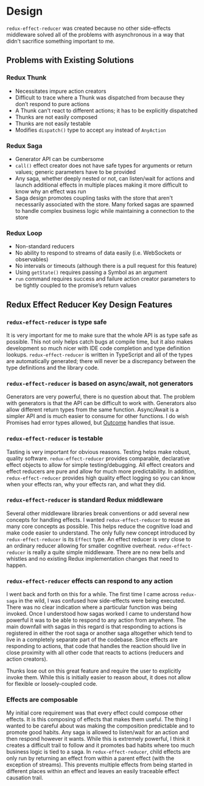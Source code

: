 # Design
`redux-effect-reducer` was created because no other side-effects middleware solved all of the problems with asynchronous in a way that didn't sacrifice something important to me.

## Problems with Existing Solutions
### Redux Thunk
- Necessitates impure action creators
- Difficult to trace where a Thunk was dispatched from because they don’t respond to pure actions
- A Thunk can't react to different actions; it has to be explicitly dispatched
- Thunks are not easily composed
- Thunks are not easily testable
- Modifies `dispatch()` type to accept `any` instead of `AnyAction`

### Redux Saga
- Generator API can be cumbersome
- `call()` effect creator does not have safe types for arguments or return values; generic parameters have to be provided
- Any saga, whether deeply nested or not, can listen/wait for actions and launch additional effects in multiple places making it more difficult to know why an effect was run
- Saga design promotes coupling tasks with the store that aren't necessarily associated with the store. Many forked sagas are spawned to handle complex business logic while maintaining a connection to the store

### Redux Loop
- Non-standard reducers
- No ability to respond to streams of data easily (i.e. WebSockets or observables)
- No intervals or timeouts (although there is a pull request for this feature)
- Using `getState()` requires passing a Symbol as an argument
- `run` command requires success and failure action creator parameters to be tightly coupled to the promise’s return values

## Redux Effect Reducer Key Design Features
### `redux-effect-reducer` is type safe
It is very important for me to make sure that the whole API is as type safe as possible. This not only helps catch bugs at compile time, but it also makes development so much nicer with IDE code completion and type definition lookups. `redux-effect-reducer` is written in TypeScript and all of the types are automatically generated; there will never be a discrepancy between the type definitions and the library code.

### `redux-effect-reducer` is based on async/await, not generators
Generators are very powerful, there is no question about that. The problem with generators is that the API can be difficult to work with. Generators also allow different return types from the same function. Async/Await is a simpler API and is much easier to consume for other functions. I do wish Promises had error types allowed, but [Outcome](https://www.npmjs.com/package/@ethossoftworks/outcome) handles that issue.

### `redux-effect-reducer` is testable
Tasting is very important for obvious reasons. Testing helps make robust, quality software. `redux-effect-reducer` provides comparable, declarative effect objects to allow for simple testing/debugging. All effect creators and effect reducers are pure and allow for much more predictability. In addition, `redux-effect-reducer` provides high quality effect logging so you can know when your effects ran, why your effects ran, and what they did.

### `redux-effect-reducer` is standard Redux middleware
Several other middleware libraries break conventions or add several new concepts for handling effects. I wanted `redux-effect-reducer` to reuse as many core concepts as possible. This helps reduce the cognitive load and make code easier to understand. The only fully new concept introduced by `redux-effect-reducer` is its `Effect` type. An effect reducer is very close to an ordinary reducer allowing for smaller cognitive overheat. `redux-effect-reducer` is really a quite simple middleware. There are no new bells and whistles and no existing Redux implementation changes that need to happen.

### `redux-effect-reducer` effects can respond to any action
I went back and forth on this for a while. The first time I came across `redux-saga` in the wild, I was confused how side-effects were being executed. There was no clear indication where a particular function was being invoked. Once I understood how sagas worked I came to understand how powerful it was to be able to respond to any action from anywhere. The main downfall with sagas in this regard is that responding to actions is registered in either the root saga or another saga altogether which tend to live in a completely separate part of the codebase. Since effects are responding to actions, that code that handles the reaction should live in close proximity with all other code that reacts to actions (reducers and action creators).

Thunks lose out on this great feature and require the user to explicitly invoke them. While this is initially easier to reason about, it does not allow for flexible or loosely-coupled code.

### Effects are composable
My initial core requirement was that every effect could compose other effects. It is this composing of effects that makes them useful. The thing I wanted to be careful about was making the composition predictable and to promote good habits. Any saga is allowed to listen/wait for an action and then respond however it wants. While this is extremely powerful, I think it creates a difficult trail to follow and it promotes bad habits where too much business logic is tied to a saga. In `redux-effect-reducer`, child effects are only run by returning an effect from within a parent effect (with the exception of streams). This prevents multiple effects from being started in different places within an effect and leaves an easily traceable effect causation trail.